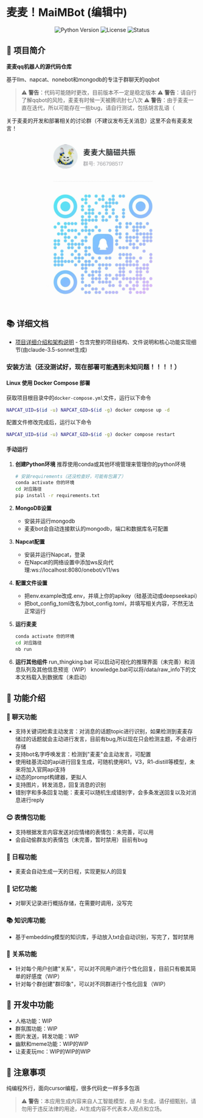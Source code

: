 # 麦麦！MaiMBot (编辑中) 


<div align="center">


![Python Version](https://img.shields.io/badge/Python-3.8-blue)
![License](https://img.shields.io/github/license/SengokuCola/MaiMBot)
![Status](https://img.shields.io/badge/状态-开发中-yellow)

</div>

## 📝 项目简介

**麦麦qq机器人的源代码仓库**

基于llm、napcat、nonebot和mongodb的专注于群聊天的qqbot

> ⚠️ **警告**：代码可能随时更改，目前版本不一定是稳定版本
> ⚠️ **警告**：请自行了解qqbot的风险，麦麦有时候一天被腾讯肘七八次
> ⚠️ **警告**：由于麦麦一直在迭代，所以可能存在一些bug，请自行测试，包括胡言乱语（

关于麦麦的开发和部署相关的讨论群（不建议发布无关消息）这里不会有麦麦发言！

<div align="center">
<img src="docs/qq.png" width="300" />
</div>

## 📚 详细文档
- [项目详细介绍和架构说明](docs/doc1.md) - 包含完整的项目结构、文件说明和核心功能实现细节(由claude-3.5-sonnet生成)

### 安装方法（还没测试好，现在部署可能遇到未知问题！！！！）

#### Linux 使用 Docker Compose 部署
获取项目根目录中的```docker-compose.yml```文件，运行以下命令
```bash
NAPCAT_UID=$(id -u) NAPCAT_GID=$(id -g) docker compose up -d
```
配置文件修改完成后，运行以下命令
```bash
NAPCAT_UID=$(id -u) NAPCAT_GID=$(id -g) docker compose restart
```

#### 手动运行
1. **创建Python环境**
   推荐使用conda或其他环境管理来管理你的python环境
   ```bash
   # 安装requirements（还没检查好，可能有包漏了）
   conda activate 你的环境
   cd 对应路径
   pip install -r requirements.txt
   ```
2. **MongoDB设置**
   - 安装并运行mongodb
   - 麦麦bot会自动连接默认的mongodb，端口和数据库名可配置

3. **Napcat配置**
   - 安装并运行Napcat，登录
   - 在Napcat的网络设置中添加ws反向代理:ws://localhost:8080/onebot/v11/ws

4. **配置文件设置**
   - 把env.example改成.env，并填上你的apikey（硅基流动或deepseekapi）
   - 把bot_config_toml改名为bot_config.toml，并填写相关内容，不然无法正常运行

5. **运行麦麦**
   ```bash
   conda activate 你的环境
   cd 对应路径
   nb run
   ```
6. **运行其他组件**
   run_thingking.bat 可以启动可视化的推理界面（未完善）和消息队列及其他信息预览（WIP）
   knowledge.bat可以将/data/raw_info下的文本文档载入到数据库（未启动）

## 🎯 功能介绍

### 💬 聊天功能
- 支持关键词检索主动发言：对消息的话题topic进行识别，如果检测到麦麦存储过的话题就会主动进行发言，目前有bug,所以现在只会检测主题，不会进行存储
- 支持bot名字呼唤发言：检测到"麦麦"会主动发言，可配置
- 使用硅基流动的api进行回复生成，可随机使用R1，V3，R1-distill等模型，未来将加入官网api支持
- 动态的prompt构建器，更拟人
- 支持图片，转发消息，回复消息的识别
- 错别字和多条回复功能：麦麦可以随机生成错别字，会多条发送回复以及对消息进行reply

### 😊 表情包功能
- 支持根据发言内容发送对应情绪的表情包：未完善，可以用
- 会自动偷群友的表情包（未完善，暂时禁用）目前有bug

### 📅 日程功能
- 麦麦会自动生成一天的日程，实现更拟人的回复

### 🧠 记忆功能
- 对聊天记录进行概括存储，在需要时调用，没写完

### 📚 知识库功能
- 基于embedding模型的知识库，手动放入txt会自动识别，写完了，暂时禁用

### 👥 关系功能
- 针对每个用户创建"关系"，可以对不同用户进行个性化回复，目前只有极其简单的好感度（WIP）
- 针对每个群创建"群印象"，可以对不同群进行个性化回复（WIP）

## 🚧 开发中功能
- 人格功能：WIP
- 群氛围功能：WIP
- 图片发送，转发功能：WIP
- 幽默和meme功能：WIP的WIP
- 让麦麦玩mc：WIP的WIP的WIP

## 📌 注意事项
纯编程外行，面向cursor编程，很多代码史一样多多包涵

> ⚠️ **警告**：本应用生成内容来自人工智能模型，由 AI 生成，请仔细甄别，请勿用于违反法律的用途，AI生成内容不代表本人观点和立场。